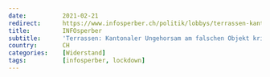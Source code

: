 ```yaml
---
date:          2021-02-21
redirect:      https://www.infosperber.ch/politik/lobbys/terrassen-kantonaler-ungehorsam-am-falschen-objekt-kritisiert/
title:         INFOsperber
subtitle:      'Terrassen: Kantonaler Ungehorsam am falschen Objekt kritisiert'
country:       CH
categories:    [Widerstand]
tags:          [infosperber, lockdown]
---
```

